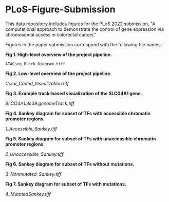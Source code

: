# PLoS-Figure-Submission
This data repository includes figures for the PLoS 2022 submission, "A computational approach to demonstrate the control of gene
expression via chromosomal access in colorectal cancer."

Figures in the paper submission correspond with the following file names:

  **Fig 1. High-level overview of the project pipeline.**
    
  ```ATACseq_Block_Diagram.tiff```
  
  **Fig 2. Low-level overview of the project pipeline.**
  
  *Color_Coded_Visualization.tiff*
  
  **Fig 3. Example track-based visualization of the SLC04A1 gene.**
  
  *SLCO4A1.3c39.genomeTrack.tiff*
  
  **Fig 4. Sankey diagram for subset of TFs with accessible chromatin promoter
regions.**
  
  *1_Accessible_Sankey.tiff*
  
  **Fig 5. Sankey diagram for subset of TFs with unaccessible chromatin
promoter regions.**
  
  *2_Unaccessible_Sankey.tiff*
  
  **Fig 6. Sankey diagram for subset of TFs without mutations.**
  
  *3_Nonmutated_Sankey.tiff*
  
  **Fig 7. Sankey diagram for subset of TFs with mutations.**
  
  *4_MutatedSankey.tiff*
